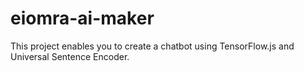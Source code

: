 # eiomra-ai-maker
 This project enables you to create a chatbot using TensorFlow.js and Universal Sentence Encoder.
